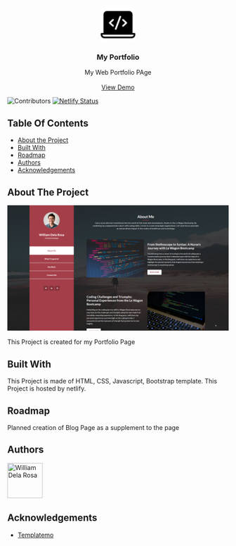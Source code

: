 <br/>
<p align="center">
  <a href="https://github.com/william1220/williamtechportfolio.live">
    <img src="assets/images/icons8-coding-64.png" alt="Logo" width="80" height="80">
  </a>

  <h3 align="center">My Portfolio </h3>

  <p align="center">
    My Web Portfolio PAge
    <br/>
    <br/>
    <a href="https://williamtechportfolio.live/">View Demo</a>
  </p>
</p>

![Contributors](https://img.shields.io/github/contributors/william1220/williamtechportfolio.live?color=dark-green)
[![Netlify Status](https://api.netlify.com/api/v1/badges/1529ec45-69bf-434e-9815-499a58d67cc3/deploy-status)](https://app.netlify.com/sites/williamtechportfolio/deploys)


## Table Of Contents

* [About the Project](#about-the-project)
* [Built With](#built-with)
* [Roadmap](#roadmap)
* [Authors](#authors)
* [Acknowledgements](#acknowledgements)

## About The Project

![Screen Shot](assets/images/My_Portfolio.png)

This Project is created for my Portfolio Page

## Built With

This Project is made of HTML, CSS, Javascript, Bootstrap template. This Project is hosted by netlify.


## Roadmap

Planned creation of Blog Page as a supplement to the page

## Authors

[//]: contributor-faces

<a href="https://github.com/william1220"><img src="https://avatars.githubusercontent.com/u/23138486?v=4" title="William Dela Rosa" width="80" height="80"></a>

[//]: contributor-faces

## Acknowledgements
* [Templatemo](https://#/)
